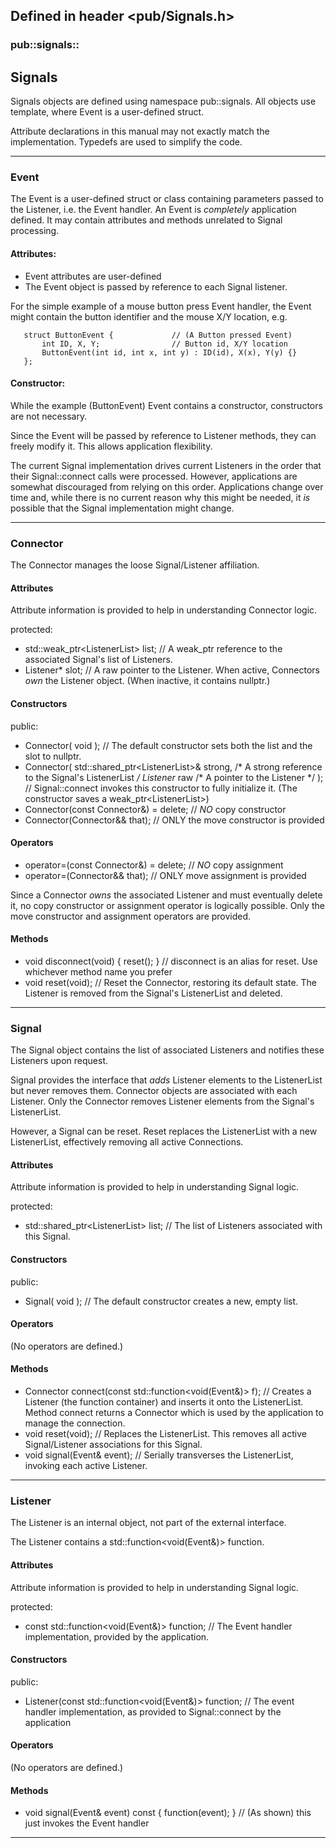 <!-- -------------------------------------------------------------------------
//
//       Copyright (c) 2023-2024 Frank Eskesen.
//
//       This file is free content, distributed under the MIT license.
//       (See accompanying file LICENSE.MIT or the original contained
//       within https://opensource.org/licenses/MIT)
//
//----------------------------------------------------------------------------
//
// Title-
//       ~/doc/cpp/pub_signals.md
//
// Purpose-
//       Signals.h reference manual
//
// Last change date-
//       2024/01/23
//
-------------------------------------------------------------------------- -->
## Defined in header <pub/Signals.h>

### pub\::signals::

## Signals
Signals objects are defined using namespace pub::signals.
All objects use template<Event>, where Event is a user-defined struct.

Attribute declarations in this manual may not exactly match the implementation.
Typedefs are used to simplify the code.

<!-- ===================================================================== -->
---
### Event
The Event is a user-defined struct or class containing parameters passed
to the Listener, i.e. the Event handler.
An Event is *completely* application defined.
It may contain attributes and methods unrelated to Signal processing.


#### <a id="e_attributes">Attributes:</a>
- Event attributes are user-defined
- The Event object is passed by reference to each Signal listener.

For the simple example of a mouse button press Event handler, the Event might
contain the button identifier and the mouse X/Y location, e.g.

```
   struct ButtonEvent {             // (A Button pressed Event)
       int ID, X, Y;                // Button id, X/Y location
       ButtonEvent(int id, int x, int y) : ID(id), X(x), Y(y) {}
   };
```

#### <a id="e_constructors">Constructor:</a>
While the example (ButtonEvent) Event contains a constructor, constructors
are not necessary.

Since the Event will be passed by reference to Listener methods,
they can freely modify it.
This allows application flexibility.

The current Signal implementation drives current Listeners in the order that
their Signal::connect calls were processed.
However, applications are somewhat discouraged from relying on this order.
Applications change over time and, while there is no current reason why this
might be needed, it *is* possible that the Signal implementation might change.


<!-- ===================================================================== -->
---
### Connector<Event>
The Connector manages the loose Signal/Listener affiliation.

#### <a id="c_attributes">Attributes</a>
Attribute information is provided to help in understanding Connector logic.

protected:
- std::weak_ptr<ListenerList<Event>> list; // A weak_ptr reference to the
associated Signal's list of Listeners.
- Listener<Event>* slot; // A raw pointer to the Listener. When active,
Connectors *own* the Listener object. (When inactive, it contains nullptr.)

#### <a id="c_constructors">Constructors</a>

public:
- Connector( void ); // The default constructor sets both the list and the
slot to nullptr.
- Connector(
std::shared_ptr<ListenerList<Event>>& strong, /* A strong reference to the
Signal's ListenerList */
Listener<Event>* raw /* A pointer to the Listener */
); // Signal::connect invokes this constructor to fully initialize it.
(The constructor saves a weak_ptr<ListenerList<Event>>)
- Connector(const Connector&) =  delete; // *NO* copy constructor
- Connector(Connector&& that); // ONLY the move constructor is provided

#### <a id="c_operators">Operators</a>

- operator=(const Connector&) =  delete; // *NO* copy assignment
- operator=(Connector&& that); // ONLY move assignment is provided

Since a Connector *owns* the associated Listener and must eventually delete
it, no copy constructor or assignment operator is logically possible.
Only the move constructor and assignment operators are provided.

#### Methods

- <a id="c_disconnect">void disconnect(void) { reset(); }</a> // disconnect is
an alias for reset. Use whichever method name you prefer
- <a id="c_reset">void reset(void);</a> // Reset the Connector, restoring
its default state. The Listener is removed from the Signal's ListenerList
and deleted.


<!-- ===================================================================== -->
---
### Signal<Event>
The Signal object contains the list of associated Listeners and notifies
these Listeners upon request.

Signal provides the interface that *adds* Listener elements to the ListenerList
but never removes them.
Connector objects are associated with each Listener.
Only the Connector removes Listener elements from the Signal's ListenerList.

However, a Signal can be reset.
Reset replaces the ListenerList with a new ListenerList, effectively removing
all active Connections.


#### <a id="s_attributes">Attributes</a>
Attribute information is provided to help in understanding Signal logic.

protected:
- std::shared_ptr<ListenerList<Event>> list; // The list of Listeners
associated with this Signal.

#### <a id="s_constructors">Constructors</a>

public:
- Signal( void ); // The default constructor creates a new, empty list.

#### <a id="s_operators">Operators</a>

(No operators are defined.)

#### Methods

- <a id="s_connect">Connector<Event> connect(const std::function<void(Event&)>
f)</a>;
// Creates a Listener (the function container) and inserts it onto the
ListenerList.
Method connect returns a Connector<Event> which is used by the application to
manage the connection.
- <a id="s_reset">void reset(void)</a>; // Replaces the ListenerList.
This removes all active Signal/Listener associations for this Signal.
- <a id="s_signal">void signal(Event& event)</a>; // Serially transverses the
ListenerList, invoking each active Listener.


<!-- ===================================================================== -->
---
### Listener<Event>
The Listener is an internal object, not part of the external interface.

The Listener contains a std::function<void(Event&)> function.


#### <a id="l_attributes">Attributes</a>
Attribute information is provided to help in understanding Signal logic.

protected:
- const std::function<void(Event&)> function; // The Event handler
implementation, provided by the application.

#### <a id="l_constructors">Constructors</a>

public:
- Listener(const std::function<void(Event&)> function; // The event handler
implementation, as provided to Signal::connect by the application

#### <a id="l_operators">Operators</a>

(No operators are defined.)

#### Methods

- <a id="l_signal">void signal(Event& event) const { function(event); }</a>
// (As shown) this just invokes the Event handler

---
